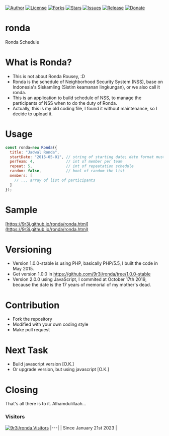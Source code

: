 
[![Author](https://img.shields.io/badge/author-9r3i-lightgrey.svg)](https://github.com/9r3i)
[![License](https://img.shields.io/github/license/9r3i/ronda.svg)](https://github.com/9r3i/ronda/blob/master/LICENSE)
[![Forks](https://img.shields.io/github/forks/9r3i/ronda.svg)](https://github.com/9r3i/ronda/network)
[![Stars](https://img.shields.io/github/stars/9r3i/ronda.svg)](https://github.com/9r3i/ronda/stargazers)
[![Issues](https://img.shields.io/github/issues/9r3i/ronda.svg)](https://github.com/9r3i/ronda/issues)
[![Release](https://img.shields.io/github/release/9r3i/ronda.svg)](https://github.com/9r3i/ronda/releases)
[![Donate](https://img.shields.io/badge/donate-paypal-orange.svg)](https://paypal.me/9r3i)



# ronda
Ronda Schedule


# What is Ronda?
- This is not about Ronda Rousey, :D
- Ronda is the schedule of Neighborhood Security System (NSS), base on Indonesia's Siskamling (Sistim keamanan lingkungan), or we also call it ronda.
- This is an application to build schedule of NSS, to manage the participants of NSS when to do the duty of Ronda.
- Actually, this is my old coding file, I found it without maintenance, so I decide to upload it.


# Usage
```js
const ronda=new Ronda({
  title: "Jadwal Ronda",
  startDate: "2015-05-01", // string of starting date; date format must be yyyy-mm-dd
  perTeam: 4,              // int of member per team
  repeat: 5,               // int of repeatation schedule
  random: false,           // bool of random the list
  members: [
    // ... array of list of participants
  ]
});
```



# Sample
[https://9r3i.github.io/ronda/ronda.html](https://9r3i.github.io/ronda/ronda.html)


# Versioning
- Version 1.0.0-stable is using PHP, basically PHP/5.5, I built the code in May 2015.
- Get version 1.0.0 in https://github.com/9r3i/ronda/tree/1.0.0-stable
- Version 2.0.0 using JavaScript, I commited at October 17th 2019, because the date is the 17 years of memorial of my mother's dead.


# Contribution
- Fork the repository
- Modified with your own coding style
- Make pull request


# Next Task
- Build javascript version [O.K.]
- Or upgrade version, but using javascript  [O.K.]


# Closing
That's all there is to it.
Alhamdulillaah...

### Visitors
[![9r3i/ronda Visitors](https://sabunjelly.com/api/views/?user=9r3i-ronda&color=51,119,187)](https://github.com/9r3i/ronda)
|---|
| Since January 21st 2023 |



